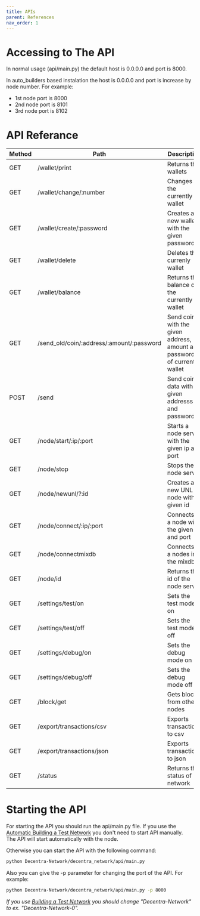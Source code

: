 ```yaml
---
title: APIs
parent: References
nav_order: 1
---
```


# Accessing to The API

In normal usage (api/main.py) the default host is 0.0.0.0 and port is 8000.

In auto_builders based instalation the host is 0.0.0.0 and port is
increase by node number. For example:

- 1st node port is 8000
- 2nd node port is 8101
- 3rd node port is 8102

# API Referance

| Method | Path                                             | Description                                                                              |
| ------ | ------------------------------------------------ | ---------------------------------------------------------------------------------------- |
| GET    | /wallet/print                                    | Returns the wallets                                                                      |
| GET    | /wallet/change/:number                           | Changes the currently wallet                                                             |
| GET    | /wallet/create/:password                         | Creates a new wallet with the given password                                             |
| GET    | /wallet/delete                                   | Deletes the currenly wallet                                                              |
| GET    | /wallet/balance                                  | Returns the balance of the currently wallet                                              |
| GET    | /send_old/coin/:address/:amount/:password            | Send coin with the given address, amount and password of currently wallet                |
| POST    | /send | Send coin, data with given addresss and password. |
| GET    | /node/start/:ip/:port                            | Starts a node server with the given ip and port                                          |
| GET    | /node/stop                                       | Stops the node server                                                                    |
| GET    | /node/newunl/?:id                                | Creates a new UNL node with given id                                                     |
| GET    | /node/connect/:ip/:port                          | Connects to a node with the given ip and port                                            |
| GET    | /node/connectmixdb                               | Connects to a nodes in the mixdb                                                         |
| GET    | /node/id                                         | Returns the id of the node server                                                        |
| GET    | /settings/test/on                                | Sets the test mode on                                                                    |
| GET    | /settings/test/off                               | Sets the test mode off                                                                   |
| GET    | /settings/debug/on                               | Sets the debug mode on                                                                   |
| GET    | /settings/debug/off                              | Sets the debug mode off                                                                  |
| GET    | /block/get                                       | Gets block from other nodes                                                              |
| GET    | /export/transactions/csv                         | Exports transactions to csv                                                              |
| GET    | /export/transactions/json                        | Exports transactions to json                                                             |
| GET    | /status                                          | Returns the status of network                                                            |


# Starting the API
For starting the API you should run the api/main.py file. If you use the [Automatic Building a Test Network](https://docs.decentranetwork.org/building_a_test_network/automatic.html) you don't need to start API manually. The API will start automatically with the node.

Otherwise you can start the API with the following command:

```bash
python Decentra-Network/decentra_network/api/main.py
```

Also you can give the -p parameter for changing the port of the API. For example:

```bash
python Decentra-Network/decentra_network/api/main.py -p 8000
```

*If you use [Building a Test Network](https://docs.decentranetwork.org/building_a_test_network/) you should change "Decentra-Network" to ex. "Decentra-Network-0".*